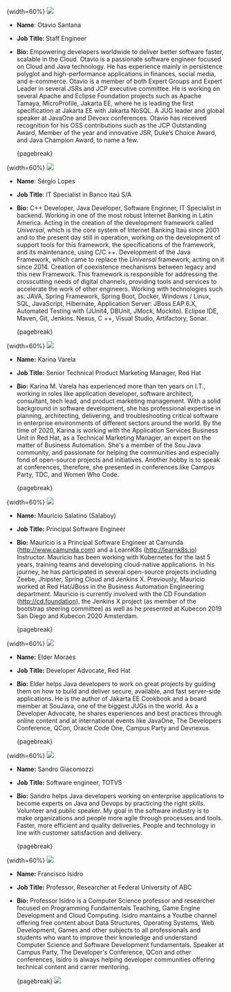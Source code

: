{width=60%}
![](images/autores__otavio.png)

* **Name**: Otavio Santana
* **Job Title**: Staff Engineer
* **Bio:** Empowering developers worldwide to deliver better software faster, scalable in the Cloud. Otavio is a passionate software engineer focused on Cloud and Java technology. He has experience mainly in persistence polyglot and high-performance applications in finances, social media, and e-commerce. Otavio is a member of both Expert Groups and Expert Leader in several JSRs and JCP executive committee. He is working on several Apache and Eclipse Foundation projects such as Apache Tamaya, MicroProfile, Jakarta EE, where he is leading the first specification at Jakarta EE with Jakarta NoSQL. A JUG leader and global speaker at JavaOne and Devoxx conferences. Otavio has received recognition for his OSS contributions such as the JCP Outstanding Award, Member of the year and innovative JSR, Duke’s Choice Award, and Java Champion Award, to name a few.


  {pagebreak}

{width=60%}
![](images/autores__sergio.png)

* **Name**: Sérgio Lopes

* **Job Title**: IT Specialist in Banco Itaú S/A

* **Bio:** C++ Developer, Java Developer, Software Enginner, IT Specialist in backend. Working in one of the most robust Internet Banking in Latin America. Acting in the creation of the development framework called *Universal*, which is the core system of Internet Banking Itaú since 2001 and to the present day still in operation, working on the development of support tools for this framework, the specifications of the framework, and its maintenance, using C/C ++.
  Development of the Java Framework, which came to replace the *Universal* framework, acting on it since 2014. Creation of coexistence mechanisms between legacy and this new Framework. This framework is responsible for addressing the crosscutting needs of digital channels, providing tools and services to accelerate the work of other engineers.
  Working with technologies such as: JAVA, Spring Framework, Spring Boot, Docker, Windows / Linux, SQL, JavaScript, Hibernate, Application Server: JBoss EAP.6.X, Automated Testing with (JUnit4, DBUnit, JMock, Mockito). Eclipse IDE, Maven, Git, Jenkins. Nexus, C ++, Visual Studio, Artifactory, Sonar.
  
  {pagebreak}

{width=60%}
![](images/autores__karina.png)

* **Name:** Karina Varela

* **Job Title:** Senior Technical Product Marketing Manager, Red Hat

* **Bio:** Karina M. Varela has experienced more than ten years on I.T., working in roles like application developer, software architect, consultant, tech lead, and product marketing management. With a solid background in software development, she has professional expertise in planning, architecting, delivering, and troubleshooting critical software in enterprise environments of different sectors around the world. 
  By the time of 2020, Karina is working with the Application Services Business Unit in Red Hat, as a Technical Marketing Manager, an expert on the matter of Business Automation. She's a member of the Sou Java community, and passionate for helping the communities and especially fond of open-source projects and initiatives. Another hobby is to speak at conferences, therefore, she presented in conferences like Campus Party, TDC, and Women Who Code.
  
  {pagebreak}

{width=60%}
![](images/autores__salaboy.png)

* **Name:** Mauricio Salatino (Salaboy)

* **Job Title:** Principal Software Engineer

* **Bio:** Mauricio is a Principal Software Engineer at Camunda (<http://www.camunda.com>) and a LearnK8s (<http://learnk8s.io>) Instructor. Mauricio has been working with Kubernetes for the last 5 years, training teams and developing cloud-native applications. In his journey, he has participated in several open-source projects including Zeebe, Jhipster, Spring Cloud and Jenkins X. Previously, Mauricio worked at Red Hat/JBoss in the Business Automation Engineering department. Mauricio is currently involved with the CD Foundation (<http://cd.foundation>), the Jenkins X project (as member of the bootstrap steering committee) as well as he presented at Kubecon 2019 San Diego and Kubecon 2020 Amsterdam. 

  {pagebreak}

{width=60%}
![](images/autores__elder-moraes.png)

* **Name:** Elder Moraes

* **Job Title:** Developer Advocate, Red Hat

* **Bio:** Elder helps Java developers to work on great projects by guiding them on how to build and deliver secure, available, and fast server-side applications. He is the author of Jakarta EE Cookbook and a board member at SouJava, one of the biggest JUGs in the world. As a Developer Advocate, he shares experiences and best practices through online content and at international events like JavaOne, The Developers Conference, QCon, Oracle Code One, Campus Party and Devnexus.

  {pagebreak}

{width=60%}
![](images/autores__sandro.png)

* **Name:** Sandro Giacomozzi

* **Job Title:** Software engineer, TOTVS

* **Bio:** Sandro helps Java developers working on enterprise applications to become experts on Java and Devops by practicing the right skills. Volunteer and public speaker. My goal in the software industry is to make organizations and people more agile through processes and tools. Faster, more efficient and quality deliveries. People and technology in line with customer satisfaction and delivery.

  {pagebreak}

{width=60%}
![](images/autores__isidro.png)

* **Name:** Francisco Isidro

* **Job Title:** Professor, Researcher at Federal University of ABC

* **Bio:** Professor Isidro is a Computer Science professor and researcher focused on Programming Fundamentals Teaching, Game Engine Development and Cloud Computing. Isidro mantains a Youtbe channel offering free content about Data Structures, Operating Systems, Web Development, Games and other subjects to all professionals and students who want to improve their knowledge and understand Computer Science and Software Development fundamentals. Speaker at Campus Party, The Developer's Conference, QCon and other conferences, Isidro is always helping developer communities offering technical content and carrer mentoring.

  {pagebreak}
  ![](images/insercao_1.jpg)
